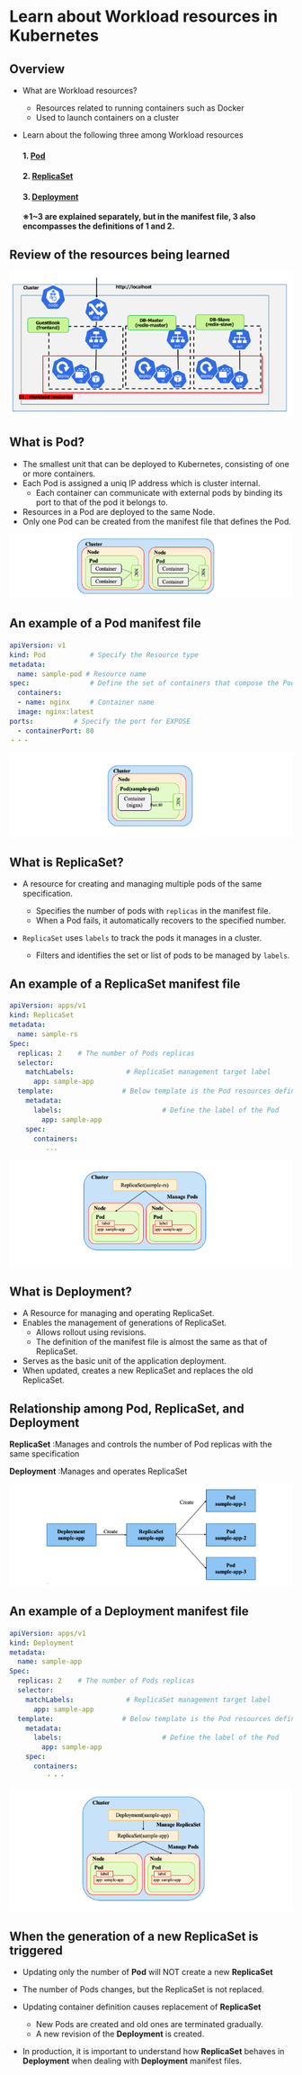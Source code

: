 # Learn about Workload resources in Kubernetes

## Overview

* What are Workload resources?
  * Resources related to running containers such as Docker
  * Used to launch containers on a cluster   

* Learn about the following three among Workload resources
  #### 1. **[Pod](#Pod)**
  #### 2. **[ReplicaSet](#ReplicaSet)**
  #### 3. **[Deployment](#Deployment)**  

    **※1~3 are explained separately, but in the manifest file, 3 also encompasses the definitions of 1 and 2.**

## Review of the resources being learned

![slide3](../../imgs/fun_01_k8s-fundamental-workloads_resource/slide3.png)

## What is Pod?<a id="Pod"></a>

* The smallest unit that can be deployed to Kubernetes, consisting of one or more containers.
* Each Pod is assigned a uniq IP address which is cluster internal.
  * Each container can communicate with external pods by binding its port to that of the pod it belongs to.
* Resources in a Pod are deployed to the same Node.
* Only one Pod can be created from the manifest file that defines the Pod.

![slide4](../../imgs/fun_01_k8s-fundamental-workloads_resource/slide4.png)

## An example of a Pod manifest file

```yaml
apiVersion: v1
kind: Pod           # Specify the Resource type
metadata:
  name: sample-pod # Resource name
spec:               # Define the set of containers that compose the Pod
  containers:
  - name: nginx     # Container name
  image: nginx:latest  
ports:          # Specify the port for EXPOSE
  - containerPort: 80
・・・
```

![slide5](../../imgs/fun_01_k8s-fundamental-workloads_resource/slide5.png)

## What is ReplicaSet?<a id="ReplicaSet"></a>

* A resource for creating and managing multiple pods of the same specification.
  * Specifies the number of pods with `replicas` in the manifest file.
  * When a Pod fails, it automatically recovers to the specified number.  

* `ReplicaSet` uses `labels` to track the pods it manages in a cluster.
  * Filters and identifies the set or list of pods to be managed by `labels`.   


## An example of a ReplicaSet manifest file

```yaml
apiVersion: apps/v1
kind: ReplicaSet
metadata:
  name: sample-rs
Spec:
  replicas: 2    # The number of Pods replicas
  selector:
    matchLabels:             # ReplicaSet management target label
      app: sample-app
  template:                 # Below template is the Pod resources definitions
    metadata:
      labels:                         # Define the label of the Pod
        app: sample-app
    spec:
      containers:
         ...
```

![slide7](../../imgs/fun_01_k8s-fundamental-workloads_resource/slide7.png)


## What is Deployment?<a id="Deployment"></a>

* A Resource for managing and operating ReplicaSet.
* Enables the management of generations of ReplicaSet.
  * Allows rollout using revisions.
  * The definition of the manifest file is almost the same as that of ReplicaSet.
* Serves as the basic unit of the application deployment.
* When updated, creates a new ReplicaSet and replaces the old ReplicaSet.

## Relationship among Pod, ReplicaSet, and Deployment

__ReplicaSet__ :Manages and controls the number of Pod replicas with the same specification

__Deployment__ :Manages and operates ReplicaSet

![slide9](../../imgs/fun_01_k8s-fundamental-workloads_resource/slide9.png)

## An example of a Deployment manifest file


```yaml
apiVersion: apps/v1
kind: Deployment
metadata:
  name: sample-app
Spec:
  replicas: 2    # The number of Pods replicas
  selector:
    matchLabels:             # ReplicaSet management target label
      app: sample-app
  template:                 # Below template is the Pod resources definitions
    metadata:
      labels:                         # Define the label of the Pod
        app: sample-app
    spec:
      containers:
         ・・・
```

![slide10](../../imgs/fun_01_k8s-fundamental-workloads_resource/slide10.png)

## When the generation of a new ReplicaSet is triggered

*  Updating only the number of __Pod__ will NOT create a new __ReplicaSet__
  * The number of Pods changes, but the ReplicaSet is not replaced.

* Updating container definition causes replacement of __ReplicaSet__
  * New Pods are created and old ones are terminated gradually.
  * A new revision of the __Deployment__ is created.

* In production, it is important to understand how __ReplicaSet__ behaves in __Deployment__ when dealing with __Deployment__ manifest files.
